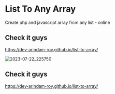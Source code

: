 # List To Any Array
Create php and javascript array from any list - online

## Check it guys
<a href="https://dev-arindam-roy.github.io/list-to-array/">https://dev-arindam-roy.github.io/list-to-array/</a>


![2023-07-22_225750](https://github.com/dev-arindam-roy/list-to-array/assets/24665327/fb0dc011-4a72-4695-9e07-7b6e1382685b)

## Check it guys
<a href="https://dev-arindam-roy.github.io/list-to-array/">https://dev-arindam-roy.github.io/list-to-array/</a>
